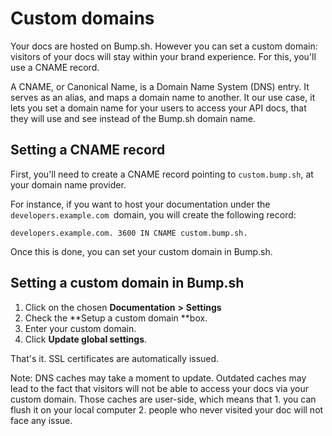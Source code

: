 # Custom domains

Your docs are hosted on Bump.sh. However you can set a custom domain: visitors of your docs will stay within your brand experience. For this, you'll use a CNAME record.

A CNAME, or Canonical Name, is a Domain Name System (DNS) entry. It serves as an alias, and maps a domain name to another. It our use case, it lets you set a domain name for your users to access your API docs, that they will use and see instead of the Bump.sh domain name.

## Setting a CNAME record

First, you'll need to create a CNAME record pointing to `custom.bump.sh`, at your domain name provider.

For instance, if you want to host your documentation under the `developers.example.com `domain, you will create the following record:

```undefined
developers.example.com. 3600 IN CNAME custom.bump.sh.
```

Once this is done, you can set your custom domain in Bump.sh.

## Setting a custom domain in Bump.sh

1. Click on the chosen **Documentation** **>** **Settings**
2. Check the **Setup a custom domain **box.
3. Enter your custom domain.
4. Click **Update global settings**.

That's it. SSL certificates are automatically issued. 

Note: DNS caches may take a moment to update. Outdated caches may lead to the fact that visitors will not be able to access your docs via your custom domain. Those caches are user-side, which means that 1. you can flush it on your local computer 2. people who never visited your doc will not face any issue.
